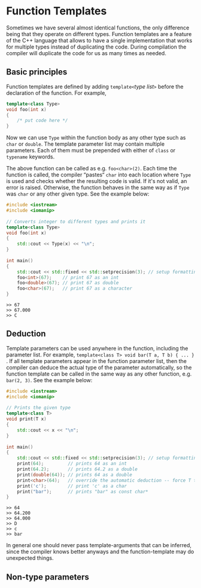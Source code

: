 Function Templates
==================


Sometimes we have several almost identical functions, the only difference being that they operate on
different types. Function templates are a feature of the C++ language that allows to have a single
implementation that works for multiple types instead of duplicating the code. During compilation the
compiler will duplicate the code for us as many times as needed.

Basic principles
----------------

Function templates are defined by adding `template<`*type list*`>` before the declaration of the
function. For example, <!--TODO-->

```cpp
template<class Type>
void foo(int x)
{
    /* put code here */
}
```

Now we can use `Type` within the function body as any other type such as `char` or `double`. The
template parameter list may contain multiple parameters. Each of them must be prepended with either of
`class` or `typename` keywords.

The above function can be called as e.g. `foo<char>(2)`. Each time the function is called, the compiler
“pastes“ `char` into each location where `Type` is used and checks whether the resulting code is
valid. If it's not valid, an error is raised. Otherwise, the function behaves in the same way as if
`Type` was `char` or any other given type. See the example below:

```cpp
#include <iostream>
#include <iomanip>
 
// Converts integer to different types and prints it
template<class Type>
void foo(int x)
{
    std::cout << Type(x) << "\n";
}
 
int main()
{
    std::cout << std::fixed << std::setprecision(3); // setup formatting
    foo<int>(67);    // print 67 as an int
    foo<double>(67); // print 67 as double
    foo<char>(67);   // print 67 as a character
}
```
```
>> 67
>> 67.000
>> C
```

Deduction
---------

Template parameters can be used anywhere in the function, including the parameter list. For example,
`template<class T> void bar(T a, T b) { ... } `. If all template parameters appear in the function
parameter list, then the compiler can deduce the actual type of the parameter automatically, so the
function template can be called in the same way as any other function, e.g. `bar(2, 3)`. See the
example below:

```cpp
#include <iostream>
#include <iomanip>
 
// Prints the given type
template<class T>
void print(T x)
{
    std::cout << x << "\n";
}
 
int main()
{
    std::cout << std::fixed << std::setprecision(3); // setup formatting
    print(64);         // prints 64 as an int
    print(64.2);       // prints 64.2 as a double
    print(double(64)); // prints 64 as a double
    print<char>(64);   // override the automatic deduction -- force T to be char
    print('c');        // print 'c' as a char
    print("bar");      // prints "bar" as const char*
}
```
```
>> 64
>> 64.200
>> 64.000
>> D
>> c
>> bar
```

In general one should never pass template-arguments that can be inferred, since the compiler knows
better anyways and the function-template may do unexpected things.

Non-type parameters
-------------------

<!---TODO-->

